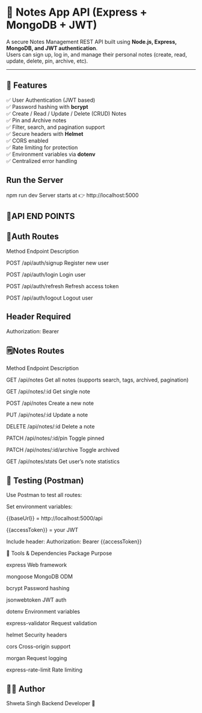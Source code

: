 # 📝 Notes App API (Express + MongoDB + JWT)

A secure Notes Management REST API built using **Node.js, Express, MongoDB, and JWT authentication**.  
Users can sign up, log in, and manage their personal notes (create, read, update, delete, pin, archive, etc).

---

## 🚀 Features

✅ User Authentication (JWT based)  
✅ Password hashing with **bcrypt**  
✅ Create / Read / Update / Delete (CRUD) Notes  
✅ Pin and Archive notes  
✅ Filter, search, and pagination support  
✅ Secure headers with **Helmet**  
✅ CORS enabled  
✅ Rate limiting for protection  
✅ Environment variables via **dotenv**  
✅ Centralized error handling


## Run the Server
npm run dev
Server starts at 👉 http://localhost:5000

## 📡API END POINTS

## 🧍Auth Routes
Method	Endpoint	Description

POST	/api/auth/signup	Register new user

POST	/api/auth/login	Login user

POST	/api/auth/refresh	Refresh access token

POST	/api/auth/logout	Logout user

## Header Required

Authorization: Bearer <accessToken>

## 🗒️Notes Routes
Method	Endpoint	Description

GET	/api/notes	Get all notes (supports search, tags, archived, pagination)

GET	/api/notes/:id	Get single note

POST	/api/notes	Create a new note

PUT	/api/notes/:id	Update a note

DELETE	/api/notes/:id	Delete a note

PATCH	/api/notes/:id/pin	Toggle pinned

PATCH	/api/notes/:id/archive	Toggle archived

GET	/api/notes/stats	Get user’s note statistics


## 🧪 Testing (Postman)

Use Postman to test all routes:

Set environment variables:

{{baseUrl}} = http://localhost:5000/api

{{accessToken}} = your JWT

Include header:
Authorization: Bearer {{accessToken}}


🧰 Tools & Dependencies
Package       	          Purpose

express	                  Web framework

mongoose                  MongoDB ODM

bcrypt	                  Password hashing

jsonwebtoken	            JWT auth

dotenv	                  Environment variables

express-validator       	Request validation

helmet	                  Security headers

cors	                    Cross-origin support

morgan	                  Request logging

express-rate-limit       	Rate limiting


## 🧑‍💻 Author

Shweta Singh
Backend Developer 🚀
